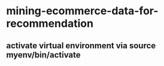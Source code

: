 # mining-ecommerce-data-for-recommendation

## activate virtual environment via source myenv/bin/activate